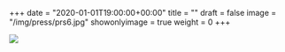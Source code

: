 +++
date = "2020-01-01T19:00:00+00:00"
title = ""
draft = false
image = "/img/press/prs6.jpg"
showonlyimage = true
weight = 0
+++
<!--more-->

![](/img/press/ulisse2.jpg)
